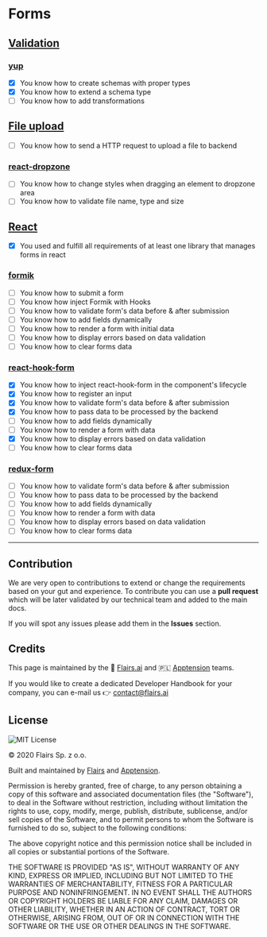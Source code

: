 Forms
=====

[Validation](/Technical%20Stack/Frontend%20Developer/Forms.md#validation)
-------------------------------------------------------------------------

### [yup](/Technical%20Stack/Frontend%20Developer/Forms.md#yup)

*   [x] You know how to create schemas with proper types
*   [x] You know how to extend a schema type
*   [ ] You know how to add transformations

[File upload](/Technical%20Stack/Frontend%20Developer/Forms.md#file-upload)
---------------------------------------------------------------------------

*   [ ] You know how to send a HTTP request to upload a file to backend

### [react-dropzone](/Technical%20Stack/Frontend%20Developer/Forms.md#react-dropzone)

*   [ ] You know how to change styles when dragging an element to dropzone area
*   [ ] You know how to validate file name, type and size

[React](/Technical%20Stack/Frontend%20Developer/Forms.md#react)
---------------------------------------------------------------

*   [x] You used and fulfill all requirements of at least one library that manages forms in react

### [formik](/Technical%20Stack/Frontend%20Developer/Forms.md#formik)

*   [ ] You know how to submit a form
*   [ ] You know how inject Formik with Hooks
*   [ ] You know how to validate form's data before & after submission
*   [ ] You know how to add fields dynamically
*   [ ] You know how to render a form with initial data
*   [ ] You know how to display errors based on data validation
*   [ ] You know how to clear forms data

### [react-hook-form](/Technical%20Stack/Frontend%20Developer/Forms.md#react-hook-form)

*   [x] You know how to inject react-hook-form in the component's lifecycle
*   [x] You know how to register an input
*   [x] You know how to validate form's data before & after submission
*   [x] You know how to pass data to be processed by the backend
*   [ ] You know how to add fields dynamically
*   [ ] You know how to render a form with data
*   [x] You know how to display errors based on data validation
*   [ ] You know how to clear forms data

### [redux-form](/Technical%20Stack/Frontend%20Developer/Forms.md#redux-form)

*   [ ] You know how to validate form's data before & after submission
*   [ ] You know how to pass data to be processed by the backend
*   [ ] You know how to add fields dynamically
*   [ ] You know how to render a form with data
*   [ ] You know how to display errors based on data validation
*   [ ] You know how to clear forms data

* * *

Contribution
------------

We are very open to contributions to extend or change the requirements based on your gut and experience. To contribute you can use a **pull request** which will be later validated by our technical team and added to the main docs.

If you will spot any issues please add them in the **Issues** section.

Credits
-------

This page is maintained by the 🔹 [Flairs.ai](http://Flairs.ai) and 🇵🇱 [Apptension](https://apptension.com) teams.

If you would like to create a dedicated Developer Handbook for your company, you can e-mail us 👉 [contact@flairs.ai](mailto:contact@flairs.ai)

License
-------

![MIT License](https://img.shields.io/badge/License-MIT-blue.svg)

© 2020 Flairs Sp. z o.o.

Built and maintained by [Flairs](https://www.flairs.ai) and [Apptension](https://apptension.com).

Permission is hereby granted, free of charge, to any person obtaining a copy of this software and associated documentation files (the "Software"), to deal in the Software without restriction, including without limitation the rights to use, copy, modify, merge, publish, distribute, sublicense, and/or sell copies of the Software, and to permit persons to whom the Software is furnished to do so, subject to the following conditions:

The above copyright notice and this permission notice shall be included in all copies or substantial portions of the Software.

THE SOFTWARE IS PROVIDED "AS IS", WITHOUT WARRANTY OF ANY KIND, EXPRESS OR IMPLIED, INCLUDING BUT NOT LIMITED TO THE WARRANTIES OF MERCHANTABILITY, FITNESS FOR A PARTICULAR PURPOSE AND NONINFRINGEMENT. IN NO EVENT SHALL THE AUTHORS OR COPYRIGHT HOLDERS BE LIABLE FOR ANY CLAIM, DAMAGES OR OTHER LIABILITY, WHETHER IN AN ACTION OF CONTRACT, TORT OR OTHERWISE, ARISING FROM, OUT OF OR IN CONNECTION WITH THE SOFTWARE OR THE USE OR OTHER DEALINGS IN THE SOFTWARE.
